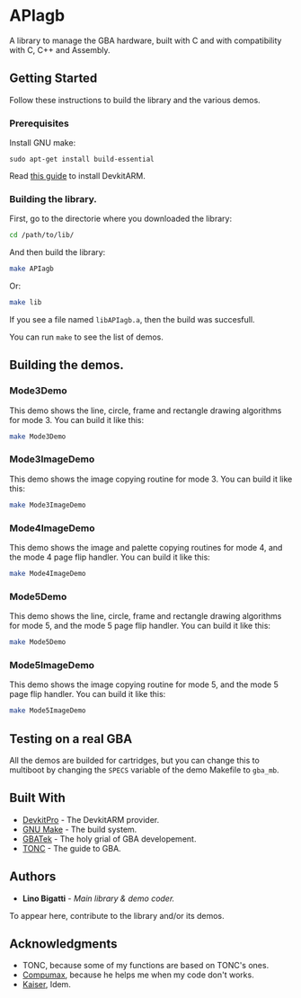 # APIagb

A library to manage the GBA hardware, built with C and with compatibility with C, C++ and Assembly.

## Getting Started

Follow these instructions to build the library and the various demos.

### Prerequisites

Install GNU make:

```
sudo apt-get install build-essential
```

Read [this guide](https://devkitpro.org/wiki/Getting_Started) to install DevkitARM.

### Building the library.

First, go to the directorie where you downloaded the library:

```bash
cd /path/to/lib/
```

And then build the library:

```bash
make APIagb
```
Or:
```bash
make lib
```

If you see a file named `libAPIagb.a`, then the build was succesfull.

You can run `make` to see the list of demos.

## Building the demos.

### Mode3Demo

This demo shows the line, circle, frame and rectangle drawing algorithms for mode 3. You can build it like this:

```bash
make Mode3Demo
```

### Mode3ImageDemo

This demo shows the image copying routine for mode 3. You can build it like this:

```bash
make Mode3ImageDemo
```

### Mode4ImageDemo

This demo shows the image and palette copying routines for mode 4, and the mode 4 page flip handler. You can build it like this:

```bash
make Mode4ImageDemo
```

### Mode5Demo

This demo shows the line, circle, frame and rectangle drawing algorithms for mode 5, and the mode 5 page flip handler. You can build it like this:

```bash
make Mode5Demo
```

### Mode5ImageDemo

This demo shows the image copying routine for mode 5, and the mode 5 page flip handler. You can build it like this:

```bash
make Mode5ImageDemo
```

## Testing on a real GBA

All the demos are builded for cartridges, but you can change this to multiboot by changing the `SPECS` variable of the demo Makefile to `gba_mb`.

## Built With

* [DevkitPro](https://github.com/devkitPro) - The DevkitARM provider.
* [GNU Make](https://www.gnu.org/software/make/) - The build system.
* [GBATek](https://problemkaputt.de/gbatek.htm) - The holy grial of GBA developement.
* [TONC](https://www.coranac.com/tonc/text/toc.htm) - The guide to GBA.

## Authors

* **Lino Bigatti** - *Main library & demo coder.*

To appear here, contribute to the library and/or its demos.

## Acknowledgments

* TONC, because some of my functions are based on TONC's ones.
* [Compumax](https://github.com/CompuMaxx), because he helps me when my code don't works.
* [Kaiser](https://github.com/kaisermg5), Idem.

